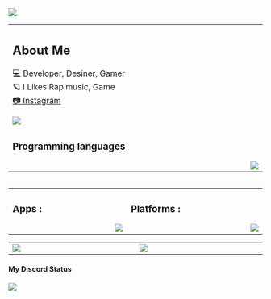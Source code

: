 <img src="https://cdn.discordapp.com/attachments/995613566965133322/1014417950847021066/unknown.png" draggable="false">


<table>
	 <td width="1200px">
	 <h2>About Me</h2>
		💻 Developer, Desiner, Gamer<br>
		 🪐 I Likes Rap music, Game<br>  
		 <a href="https://instagram.com/cod_pooriya.yt">📷 Instagram
 </p>
 <img src="https://komarev.com/ghpvc/?username=pooriyaYT1374&label=Profile Views" draggable="false">
</td>
	<tr>
	<td width="1200px">
	<h3>Programming languages</h3>
	<img align="right" src="https://skillicons.dev/icons?i=js,python,css,html" draggable="false"></td>
	</tr>
	<table>   
   

<table align="center">
	<tr>
		<td width="1200px">
	    <h3>Apps :</h3>
        <img align="right" src="https://skillicons.dev/icons?i=vscode,visualstudio" draggable="false">
		</td>
		<td width="1200px">
	    <h3>Platforms :</h3>
        <img align="right" src="https://skillicons.dev/icons?i=discord,instagram,github" draggable="false">
		</td>
	</tr>
</table>
		
<table align="center">
	<tr>
		<td width="1200px">
        <img align="center" src="https://github-readme-stats.vercel.app/api?username=pooriyaYT1374&theme=midnight-purple&show_icons=true&bg_color=0D1117&hide_border=true" draggable="false">
		</td>
		<td width="1200px">
        <img align="center" src="https://github-readme-stats.vercel.app/api/top-langs/?username=pooriyaYT1374&theme=midnight-purple&layout=compact&bg_color=0D1117&hide_border=true" draggable="false">
		</td>
	</tr>
</table>
<h4>My Discord Status</h4>
<a align="center" href="https://discord.com/users/994617436655587400">
 <img align="center" src="https://lanyard-profile-readme.vercel.app/api/994617436655587400?theme=light&bg=809ecf&animated=true&hideDiscrim=true&borderRadius=30px&hideStatus=true">
   </a>
